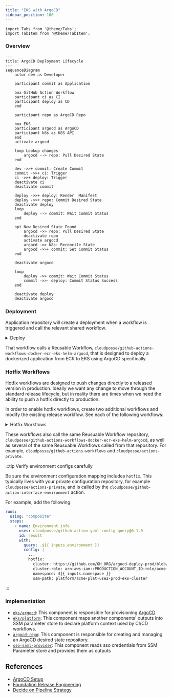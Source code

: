 ```yaml
---
title: "EKS with ArgoCD"
sidebar_position: 100
---
```


```mdx-code-block
import Tabs from '@theme/Tabs';
import TabItem from '@theme/TabItem';
```

### Overview

```mermaid
---
title: ArgoCD Deployment Lifecycle
---
sequenceDiagram
    actor dev as Developer

    participant commit as Application

    box GitHub Action Workflow
    participant ci as CI
    participant deploy as CD
    end

    participant repo as ArgoCD Repo

    box EKS
    participant argocd as ArgoCD
    participant k8s as K8S API
    end
    activate argocd

    loop Lookup changes
        argocd --> repo: Pull Desired State
    end

    dev ->>+ commit: Create Commit
    commit ->>+ ci: Trigger
    ci ->>+ deploy: Trigger
    deactivate ci
    deactivate commit

    deploy ->>+ deploy: Render  Manifest
    deploy ->>+ repo: Commit Desired State
    deactivate deploy
    loop
        deploy --> commit: Wait Commit Status
    end

    opt New Desired State Found
        argocd ->> repo: Pull Desired State
        deactivate repo
        activate argocd
        argocd ->> k8s: Reconcile State
        argocd ->>+ commit: Set Commit Status
    end

    deactivate argocd

    loop
        deploy ->> commit: Wait Commit Status
        commit ->>- deploy: Commit Status Success
    end

    deactivate deploy
    deactivate argocd
```

### Deployment

Application repository will create a deployment when a workflow is triggered and call the relevant shared workflow.

<details>
<summary>Deploy</summary>

<Tabs>

<TabItem value="feature" label="Feature">

```yaml
# .github/workflows/feature-branch.yaml
name: Feature Branch
on:
  pull_request:
    branches: [ 'main' ]
    types: [opened, synchronize, reopened, closed, labeled, unlabeled]

permissions:
  pull-requests: write
  deployments: write
  id-token: write
  contents: read

jobs:
  do:
    uses: cloudposse/github-actions-workflows-docker-ecr-eks-helm-argocd/.github/workflows/feature-branch.yml@main
    with:
      organization: "${{ github.event.repository.owner.login }}"
      repository: "${{ github.event.repository.name }}"
      open: ${{ github.event.pull_request.state == 'open' }}
      labels: ${{ toJSON(github.event.pull_request.labels.*.name) }}
      ref: ${{ github.event.pull_request.head.ref  }}
    secrets:
      github-private-actions-pat: "${{ secrets.PUBLIC_REPO_ACCESS_TOKEN }}"
      registry: "${{ secrets.ECR_REGISTRY }}"
      secret-outputs-passphrase: "${{ secrets.GHA_SECRET_OUTPUT_PASSPHRASE }}"
      ecr-region: "${{ secrets.ECR_REGION }}"
      ecr-iam-role: "${{ secrets.ECR_IAM_ROLE }}"
```

</TabItem>

<TabItem value="main" label="Main">

```yaml
# .github/workflows/main-branch.yaml
name: Main Branch
on:
  push:
    branches: [ main ]

permissions:
  contents: write
  id-token: write

jobs:
  do:
    uses: cloudposse/github-actions-workflows-docker-ecr-eks-helm-argocd/.github/workflows/main-branch.yml@main
    with:
      organization: "${{ github.event.repository.owner.login }}"
      repository: "${{ github.event.repository.name }}"
    secrets:
      github-private-actions-pat: "${{ secrets.PUBLIC_REPO_ACCESS_TOKEN }}"
      registry: "${{ secrets.ECR_REGISTRY }}"
      secret-outputs-passphrase: "${{ secrets.GHA_SECRET_OUTPUT_PASSPHRASE }}"
      ecr-region: "${{ secrets.ECR_REGION }}"
      ecr-iam-role: "${{ secrets.ECR_IAM_ROLE }}"
```

</TabItem>

<TabItem value="release" label="Release">

```yaml
# .github/workflows/release.yaml
name: Release
on:
  release:
    types: [published]

permissions:
  id-token: write
  contents: write

jobs:
  perform:
    uses: cloudposse/github-actions-workflows-docker-ecr-eks-helm-argocd/.github/workflows/release.yml@main
    with:
      organization: "${{ github.event.repository.owner.login }}"
      repository: "${{ github.event.repository.name }}"
      version: ${{ github.event.release.tag_name }}
    secrets:
      github-private-actions-pat: "${{ secrets.PUBLIC_REPO_ACCESS_TOKEN }}"
      registry: "${{ secrets.ECR_REGISTRY }}"
      secret-outputs-passphrase: "${{ secrets.GHA_SECRET_OUTPUT_PASSPHRASE }}"
      ecr-region: "${{ secrets.ECR_REGION }}"
      ecr-iam-role: "${{ secrets.ECR_IAM_ROLE }}"
```

</TabItem>
</Tabs>
</details>

That workflow calls a Reusable Workflow, `cloudposse/github-actions-workflows-docker-ecr-eks-helm-argocd`, that is designed to deploy a
dockerized application from ECR to EKS using ArgoCD specifically.

### Hotfix Workflows

Hotfix workflows are designed to push changes directly to a released version in production. Ideally we want any change to move through the standard release lifecycle, but in reality there are times when we need the ability to push a hotfix directly to production.

In order to enable hotfix workflows, create two additional workflows and modify the existing release workflow. See each of the following workflows:

<details>
<summary>Hotfix Workflows</summary>

<Tabs>
<TabItem value="mixin" label="Release Branch">

Before running any hotfix workflows, we must first create release branches with any release. Modify the existing release workflow to include the `hotfix` job below.

```yaml
# .github/workflows/release.yaml
name: Release
on:
  release:
    types: [published]

permissions:
  id-token: write
  contents: write

jobs:
  perform:
  ...

  hotfix:
    name: release / branch
    uses: cloudposse/github-actions-workflows-docker-ecr-eks-helm-argocd/.github/workflows/hotfix-mixin.yml@main
    with:
      version: ${{ github.event.release.tag_name }}
```

</TabItem>
<TabItem value="branch" label="Hotfix Branch">

This `hotfix-branch.yaml` workflow will deploy a duplicate app in the _production_ cluster to a new namespace. We need to deploy to production to validate a hotfix directly for production.

Deploy this workflow by creating a Pull Request into the a release branch and adding the `deploy` label.

```yaml
# .github/workflows/hotfix-branch.yaml
name: Hotfix Branch
on:
  pull_request:
    branches: [ 'release/**' ]
    types: [opened, synchronize, reopened, closed, labeled, unlabeled]

permissions:
  pull-requests: write
  deployments: write
  id-token: write
  contents: read

jobs:
  do:
    uses: cloudposse/github-actions-workflows-docker-ecr-eks-helm-argocd/.github/workflows/hotfix-branch.yml@main
    with:
      organization: "${{ github.event.repository.owner.login }}"
      repository: "${{ github.event.repository.name }}"
      open: ${{ github.event.pull_request.state == 'open' }}
      labels: ${{ toJSON(github.event.pull_request.labels.*.name) }}
      ref: ${{ github.event.pull_request.head.ref }}
      path: deploy
    secrets:
      github-private-actions-pat: "${{ secrets.PRIVATE_REPO_ACCESS_TOKEN }}"
      registry: "${{ secrets.ECR_REGISTRY }}"
      secret-outputs-passphrase: "${{ secrets.GHA_SECRET_OUTPUT_PASSPHRASE }}"
      ecr-region: "${{ secrets.ECR_REGION }}"
      ecr-iam-role: "${{ secrets.ECR_IAM_ROLE }}"
```

</TabItem>
<TabItem value="release" label="Hotfix Release">

Once we've validated a Pull Request for a given hotfix, we can merge that change into the release branch. When changes are pushed to a release branch, the "Hotfix Release" workflow is triggered. _This workflow will deploy the given change directly to production_.

Before deploying, the workflow will create a minor version release and test it.
After the deployment, it will create a reintegration pull request to bring the hotfix back into the main branch and lower environments.

In order to enable the "Hotfix Release" workflow, add the following:

```yaml
# .github/workflows/hotfix-release.yaml
name: Hotfix Release
on:
  push:
    branches: [ 'release/**' ]

permissions:
  contents: write
  id-token: write

jobs:
  do:
    uses: cloudposse/github-actions-workflows-docker-ecr-eks-helm-argocd/.github/workflows/hotfix-release.yml@main
    with:
      organization: "${{ github.event.repository.owner.login }}"
      repository: "${{ github.event.repository.name }}"
      path: deploy
    secrets:
      github-private-actions-pat: "${{ secrets.PRIVATE_REPO_ACCESS_TOKEN }}"
      registry: "${{ secrets.ECR_REGISTRY }}"
      secret-outputs-passphrase: "${{ secrets.GHA_SECRET_OUTPUT_PASSPHRASE }}"
      ecr-region: "${{ secrets.ECR_REGION }}"
      ecr-iam-role: "${{ secrets.ECR_IAM_ROLE }}"
```

</TabItem>
</Tabs>
</details>

These workflows also call the same Reusuable Workflow repository, `cloudposse/github-actions-workflows-docker-ecr-eks-helm-argocd`, as well as several of the same Reusuable Workflows called from that repository. For example, `cloudposse/github-actions-workflows` and `cloudposse/actions-private`.

:::tip Verify environment configs carefully

Be sure the environment configuration mapping includes `hotfix`. This typically lives with your private configuration repository, for example `cloudposse/actions-private`, and is called by the `cloudposse/github-action-interface-environment` action.

For example, add the following:

```yaml
runs:
  using: "composite"
  steps:
    - name: Environment info
      uses: cloudposse/github-action-yaml-config-query@0.1.0
      id: result
      with:
        query: .${{ inputs.environment }}
        config: |
          ...
          hotfix:
            cluster: https://github.com/GH_ORG/argocd-deploy-prod/blob/main/plat/use2-prod/apps
            cluster-role: arn:aws:iam::PRODUCTION_ACCOUNT_ID:role/acme-plat-use2-prod-eks-cluster-gha
            namespace: ${{ inputs.namespace }}
            ssm-path: platform/acme-plat-use2-prod-eks-cluster
```

:::

### Implementation

- [`eks/argocd`](/components/library/aws/eks/argocd/): This component is responsible for provisioning [ArgoCD](https://argoproj.github.io/cd/).
- [`eks/platform`](/components/library/aws/eks/platform/): This component maps another components' outputs into SSM parameter store to declare platform context used by CI/CD workflows.
- [`argocd-repo`](/components/library/aws/argocd-repo/): This component is responsible for creating and managing an ArgoCD desired state repository.
- [`sso-saml-provider`](/components/library/aws/sso-saml-provider/): This component reads sso credentials from SSM Parameter store and provides them as outputs

## References
- [ArgoCD Setup](/reference-architecture/setup/argocd/)
- [Foundation Release Engineering](/reference-architecture/fundamentals/design-decisions/foundational-release-engineering/)
- [Decide on Pipeline Strategy](/reference-architecture/fundamentals/design-decisions/foundational-release-engineering/decide-on-pipeline-strategy/)

